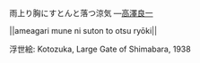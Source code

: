 雨上り胸にすとんと落つ涼気
—[高澤良一](https://ja.wikipedia.org/wiki/高澤良一)

||ameagari mune ni suton to otsu ryōki||

浮世絵: Kotozuka, Large Gate of Shimabara, 1938